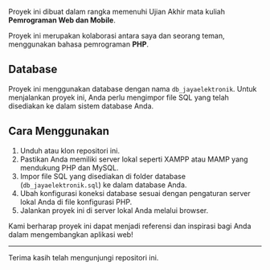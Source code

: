 Proyek ini dibuat dalam rangka memenuhi Ujian Akhir mata kuliah **Pemrograman Web dan Mobile**. 

Proyek ini merupakan kolaborasi antara saya dan seorang teman, menggunakan bahasa pemrograman **PHP**. 

## Database
Proyek ini menggunakan database dengan nama `db_jayaelektronik`. Untuk menjalankan proyek ini, Anda perlu mengimpor file SQL yang telah disediakan ke dalam sistem database Anda. 

## Cara Menggunakan
1. Unduh atau klon repositori ini.
2. Pastikan Anda memiliki server lokal seperti XAMPP atau MAMP yang mendukung PHP dan MySQL.
3. Impor file SQL yang disediakan di folder database (`db_jayaelektronik.sql`) ke dalam database Anda.
4. Ubah konfigurasi koneksi database sesuai dengan pengaturan server lokal Anda di file konfigurasi PHP.
5. Jalankan proyek ini di server lokal Anda melalui browser.

Kami berharap proyek ini dapat menjadi referensi dan inspirasi bagi Anda dalam mengembangkan aplikasi web!

---

Terima kasih telah mengunjungi repositori ini.
